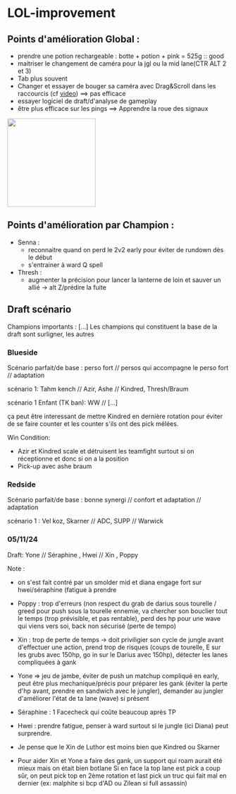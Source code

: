 # LOL-improvement

## Points d'amélioration Global :
* prendre une potion rechargeable : botte + potion + pink = 525g :: good
* maitriser le changement de caméra pour la jgl ou la mid lane(CTR ALT 2 et 3)
* Tab plus souvent
* Changer et essayer de bouger sa caméra avec Drag&Scroll dans les raccourcis (cf [video](https://www.youtube.com/watch?v=je12_XuL5ek&ab_channel=Tonirel)) ==> pas efficace
* essayer logiciel de draft/d'analyse de gameplay 
* être plus efficace sur les pings ==> Apprendre la roue des signaux

<img src="https://support-leagueoflegends.riotgames.com/hc/article_attachments/21945887802643" width="200">

## Points d'amélioration par Champion :
* Senna :
    * reconnaitre quand on perd le 2v2 early pour éviter de rundown dès le début
    * s'entrainer à ward Q spell
* Thresh :
    * augmenter la précision pour lancer la lanterne de loin et sauver un allié -> alt Z/prédire la fuite 


## Draft scénario

Champions importants : [...]
Les champions qui constituent la base de la draft sont surligner, les autres 

### Blueside
Scénario parfait/de base : perso fort // persos qui accompagne le perso fort // adaptation 

scénario 1: Tahm kench // Azir, Ashe // Kindred, Thresh/Braum

scénario 1 Enfant (TK ban): WW // [...]

ça peut être interessant de mettre Kindred en dernière rotation pour éviter de se faire counter et les counter s'ils ont des pick mélées.

Win Condition: 
* Azir et Kindred scale et détruisent les teamfight surtout si on réceptionne et donc si on a la position
* Pick-up avec ashe braum 

### Redside
Scénario parfait/de base : bonne synergi // confort et adaptation // adaptation 

scénario 1 : Vel koz, Skarner // ADC, SUPP // Warwick

### 05/11/24
Draft: Yone // Séraphine , Hwei // Xin , Poppy 

Note : 
* on s'est fait contré par un smolder mid et diana engage fort sur hwei/séraphine (fatigue à prendre
* Poppy : trop d'erreurs (non respect du grab de darius sous tourelle / greed pour push sous la tourelle ennemie, va chercher son bouclier tout le temps (trop prévisible, et pas rentable), perd des hp pour une wave qui viens vers soi, back non sécurisé (perte de tempo)
* Xin : trop de perte de temps -> doit priviligier son cycle de jungle avant d'effectuer une action, prend trop de risques (coups de tourelle, E sur les grubs avec 150hp, go in sur le Darius avec 150hp), détecter les lanes compliquées à gank
* Yone => jeu de jambe, éviter de push un matchup compliqué en early, peut être plus mechanique/précis pour préparer les gank (éviter la perte  d'hp avant, prendre en sandwich avec le jungler), demander au jungler d'améliorer l'état de ta lane (wave) si présent
* Séraphine : 1 Facecheck qui coûte beaucoup après TP
* Hwei : prendre fatigue, penser à ward surtout si le jungle (ici Diana) peut surprendre.

* Je pense que le Xin de Luthor est moins bien que Kindred ou Skarner
* Pour aider Xin et Yone a faire des gank, un support qui roam aurait été mieux mais on était bien botlane
Si en face la top lane est pick a coup sûr, on peut pick top en 2ème rotation et last pick un truc qui fait mal en dernier (ex: malphite si bcp d'AD ou Zilean si full assassin)



 

